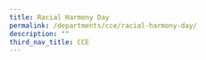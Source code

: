 ```yaml
---
title: Racial Harmony Day
permalink: /departments/cce/racial-harmony-day/
description: ""
third_nav_title: CCE
---
```

